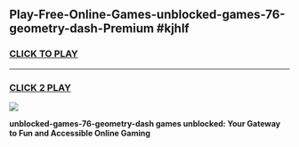 
## Play-Free-Online-Games-unblocked-games-76-geometry-dash-Premium #kjhlf
<h3>
<a href="https://premium.freeplayer.one?title=unblocked-games-76-geometry-dash&ref=8M">CLICK TO PLAY</a></h3>
<hr>

<h3>
<a href="https://premium.freeplayer.one?title=unblocked-games-76-geometry-dash&ref=8M">CLICK 2 PLAY</a>
  
</h3>

<a href="https://premium.freeplayer.one?title=unblocked-games-76-geometry-dash&ref=8M"><img src="https://clearcache.store/games.png"></a>


**unblocked-games-76-geometry-dash games unblocked: Your Gateway to Fun and Accessible Online Gaming**
